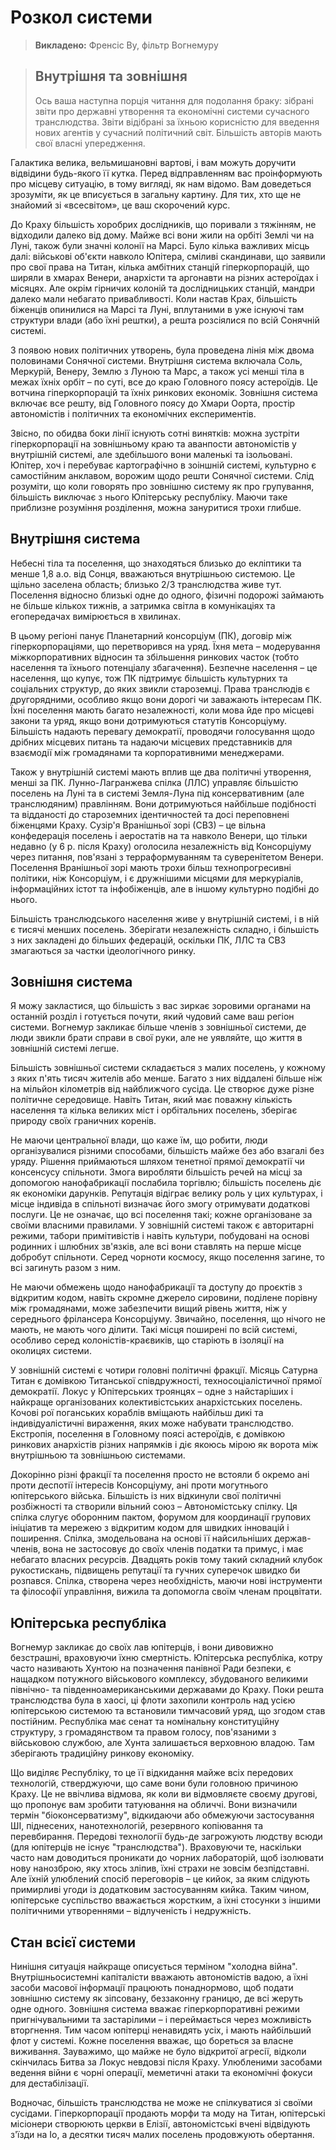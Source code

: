 # Розкол системи

> **Викладено:** Френсіс Ву, фільтр Вогнемуру

<blockquote>

## Внутрішня та зовнішня

Ось ваша наступна порція читання для подолання браку: зібрані звіти про державні утворення та економічні системи сучасного транслюдства. Звіти відібрані за їхньою корисністю для введення нових агентів у сучасний політичний світ. Більшість авторів мають свої власні упередження.

</blockquote>

Галактика велика, вельмишановні вартові, і вам можуть доручити відвідини будь-якого її кутка. Перед відправленням вас проінформують про місцеву ситуацію, в тому вигляді, як нам відомо. Вам доведеться зрозуміти, як це вписується в загальну картину. Для тих, хто ще не знайомий зі «всесвітом», це ваш скорочений курс.

До Краху більшість хоробрих дослідників, що поривали з тяжінням, не відходили далеко від дому. Майже всі вони жили на орбіті Землі чи на Луні, також були значні колонії на Марсі. Було кілька важливих місць далі: військові об'єкти навколо Юпітера, сміливі скандинави, що заявили про свої права на Титан, кілька амбітних станцій гіперкорпорацій, що ширяли в хмарах Венери, анархісти та аргонавти на різних астероїдах і місяцях. Але окрім гірничих колоній та дослідницьких станцій, мандри далеко мали небагато привабливості. Коли настав Крах, більшість біженців опинилися на Марсі та Луні, вплутаними в уже існуючі там структури влади (або їхні рештки), а решта розсіялися по всій Сонячній системі.

З появою нових політичних утворень, була проведена лінія між двома половинами Сонячної системи. Внутрішня система включала Соль, Меркурій, Венеру, Землю з Луною та Марс, а також усі менші тіла в межах їхніх орбіт – по суті, все до краю Головного поясу астероїдів. Це вотчина гіперкорпорацій та їхніх ринкових економік. Зовнішня система включає все решту, від Головного поясу до Хмари Оорта, простір автономістів і політичних та економічних експериментів.

Звісно, по обидва боки лінії існують сотні винятків: можна зустріти гіперкорпорації на зовнішньому краю та аванпости автономістів у внутрішній системі, але здебільшого вони маленькі та ізольовані. Юпітер, хоч і перебуває картографічно в зоіншній системі, культурно є самостійним анклавом, ворожим щодо решти Сонячної системи. Слід розуміти, що коли говорять про зовнішню систему як про групування, більшість виключає з нього Юпітерську республіку. Маючи таке приблизне розуміння розділення, можна зануритися трохи глибше.

## Внутрішня система

Небесні тіла та поселення, що знаходяться близько до екліптики та менше 1,8&nbsp;а.о. від Сонця, вважаються внутрішньою системою. Це щільно заселена область; близько 2/3 транслюдства живе тут. Поселення відносно близькі одне до одного, фізичні подорожі займають не більше кількох тижнів, а затримка світла в комунікаціях та егопередачах вимірюється в хвилинах.

В цьому регіоні панує Планетарний консорціум (ПК), договір між гіперкорпораціями, що перетворився на уряд. Їхня мета – модерування міжкорпоративних відносин та збільшення ринкових часток (тобто населення та їхнього потенціалу збагачення). Безпечне населення – це населення, що купує, тож ПК підтримує більшість культурних та соціальних структур, до яких звикли староземці. Права транслюдів є другорядними, особливо якщо вони дорогі чи заважають інтересам ПК. Їхні поселення мають багато незалежності, коли мова йде про місцеві закони та уряд, якщо вони дотримуються статутів Консорціуму. Більшість надають перевагу демократії, проводячи голосування щодо дрібних місцевих питань та надаючи місцевих представників для взаємодії між громадянами та корпоративними менеджерами.

Також у внутрішній системі мають вплив ще два політичні утворення, менші за ПК. Лунно-Лагранжева спілка (ЛЛС) управляє більшістю поселень на Луні та в системі Земля-Луна під консервативним (але транслюдяним) правлінням. Вони дотримуються найбільше подібності та відданості до староземних ідентичностей та досі переповнені біженцями Краху. Сузір'я Вранішньої зорі (СВЗ) – це вільна конфедерація поселень і аеростатів на та навколо Венери, що тільки недавно (у 6&nbsp;р. після Краху) оголосила незалежність від Консорціуму через питання, пов'язані з терраформуванням та суверенітетом Венери. Поселення Вранішньої зорі мають трохи більш технопрогресивні політики, ніж Консорціум, і є дружнішими місцями для меркуріалів, інформаційних істот та інфобіженців, але в іншому культурно подібні до нього.

Більшість транслюдського населення живе у внутрішній системі, і в ній є тисячі менших поселень. Зберігати незалежність складно, і більшість з них закладені до більших федерацій, оскільки ПК, ЛЛС та СВЗ змагаються за частки ідеологічного ринку.

## Зовнішня система

Я можу закластися, що більшість з вас зиркає зоровими органами на останній розділ і готується почути, який чудовий саме ваш регіон системи. Вогнемур закликає більше членів з зовнішньої системи, де люди звикли брати справи в свої руки, але не уявляйте, що життя в зовнішній системі легше.

Більшість зовнішньої системи складається з малих поселень, у кожному з яких п'ять тисяч жителів або менше. Багато з них віддалені більше ніж на мільйон кілометрів від найближчого сусіда. Це створює дуже різне політичне середовище. Навіть Титан, який має поважну кількість населення та кілька великих міст і орбітальних поселень, зберігає природу своїх граничних коренів.

Не маючи центральної влади, що каже їм, що робити, люди організувалися різними способами, більшість майже без або взагалі без уряду. Рішення приймаються шляхом тенетної прямої демократії чи консенсусу спільноти. Змога виробляти більшість речей на місці за допомогою нанофабрикації послабила торгівлю; більшість поселень діє як економіки дарунків. Репутація відіграє велику роль у цих культурах, і місце індивіда в спільноті визначає його змогу отримувати додаткові послуги. Це не означає, що всі поселення такі; кожне організоване за своїми власними правилами. У зовнішній системі також є авторитарні режими, табори примітивістів і навіть культури, побудовані на основі родинних і шлюбних зв'язків, але всі вони ставлять на перше місце добробут спільноти. Серед чорноти космосу, якщо поселення загине, то всі загинуть разом з ним.

Не маючи обмежень щодо нанофабрикації та доступу до проєктів з відкритим кодом, навіть скромне джерело сировини, поділене порівну між громадянами, може забезпечити вищий рівень життя, ніж у середнього фрілансера Консорціуму. Звичайно, поселення, що нічого не мають, не мають чого ділити. Такі місця поширені по всій системі, особливо серед колоністів-краєвиків, що старіють в ізоляції на околицях системи.

У зовнішній системі є чотири головні політичні фракції. Місяць Сатурна Титан є домівкою Титанської співдружності, техносоціалістичної прямої демократії. Локус у Юпітерських троянцях – одне з найстаріших і найкраще організованих колективістських анархістських поселень. Кочові рої поганських кораблів вміщають найбільш дикі та індивідуалістичні вираження, яких може набувати транслюдство. Екстропія, поселення в Головному поясі астероїдів, є домівкою ринкових анархістів різних напрямків і діє якоюсь мірою як ворота між внутрішньою та зовнішньою системами.

Докорінно різні фракції та поселення просто не встояли б окремо ані проти деспотії інтересів Консорціуму, ані проти могутнього юпітерського війська. Більшість із них відкинули свої політичні розбіжності та створили вільний союз – Автономістську спілку. Ця спілка слугує оборонним пактом, форумом для координації групових ініціатив та мережею з відкритим кодом для швидких інновацій і поширення. Спілка, змодельована на основі її найсильніших держав-членів, вона не застосовує до своїх членів податки та примус, і має небагато власних ресурсів. Двадцять років тому такий складний клубок рукостискань, підвищень репутації та гучних суперечок швидко би розпався. Спілка, створена через необхідність, маючи нові інструменти та філософії управління, вижила та допомогла своїм членам процвітати.

## Юпітерська республіка

Вогнемур закликає до своїх лав юпітерців, і вони дивовижно безстрашні, враховуючи їхню смертність. Юпітерська республіка, котру часто називають Хунтою на позначення панівної Ради безпеки, є нащадком потужного військового комплексу, збудованого великими північно- та південноамериканськими державами до Краху. Поки решта транслюдства була в хаосі, ці флоти захопили контроль над усією юпітерською системою та встановили тимчасовий уряд, що згодом став постійним. Республіка має сенат та номінальну конституційну структуру, з громадянством та правом голосу, пов'язаними з військовою службою, але Хунта залишається верховною владою. Там зберігають традиційну ринкову економіку.

Що виділяє Республіку, то це її відкидання майже всіх передових технологій, стверджуючи, що саме вони були головною причиною Краху. Це не ввічлива відмова, як коли ви відмовляєте своєму другові, що пропонує вам зробити татуювання на обличчі. Вони визначили термін "біоконсерватизму", відкидаючи або обмежуючи застосування ШІ, піднесених, нанотехнологій, резервного копіювання та перевбирання. Передові технології будь-де загрожують людству всюди (для юпітерців не існує "транслюдства"). Враховуючи те, наскільки часто нам доводиться проникати до чорних лабораторій, щоб ізолювати нову нанозброю, яку хтось зліпив, їхні страхи не зовсім безпідставні. Але їхній улюблений спосіб переговорів – це кийок, за яким слідують примирливі угоди із додатковим застосуванням кийка. Таким чином, юпітерське суспільство вважається жорстким, а їхні стосунки з іншими політичними утвореннями – відлученість і недружність.

## Стан всієї системи

Нинішня ситуація найкраще описується терміном "холодна війна". Внутрішньосистемні капіталісти вважають автономістів вадою, а їхні засоби масової інформації працюють понаднормово, щоб подати зовнішню систему як зіпсовану, беззаконну границю, де всі жеруть одне одного. Зовнішня система вважає гіперкорпоративні режими пригнічувальними та застарілими – і переймається через можливість вторгнення. Тим часом юпітерці ненавидять усіх, і мають найбільший флот у системі. Кожне поселення вважає, що бореться за власне виживання. Зауважимо, що майже не було відкритої агресії, відколи скінчилась Битва за Локус невдовзі після Краху. Улюбленими засобами ведення війни є чорні операції, меметичні атаки та економічні фокуси для дестабілізації.

Водночас, більшість транслюдства не може не спілкуватися зі своїми сусідами. Гіперкорпорації продають морфи та моду на Титан, юпітерські місіонери створюють церкви в Елізії, автономістські вчені відвідують з'їзди на Іо, а десятки тисяч малих поселень продовжують обертання.
